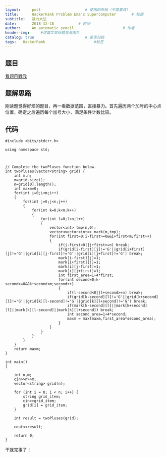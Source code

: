 ```yaml
---
layout:     post                    # 使用的布局（不需要改）
title:      HackerRank Problem Ema's Supercomputer       # 标题 
subtitle:   暴力大法
date:       2018-12-18           # 时间
author:     An automatic pencil                      # 作者
header-img:     #这篇文章标题背景图片
catalog: true                       # 是否归档
tags:   HackerRank                      #标签
---
```


## 题目

<a href='https://www.hackerrank.com/challenges/two-pluses/problem'> 看题目戳我 </a>



## 题解思路
刚读题觉得好烦的题目，再一看数据范围，直接暴力。首先遍历两个加号的中心点位置，确定之后遍历每个加号大小，满足条件计数比较。

## 代码

    #include <bits/stdc++.h>

    using namespace std;



    // Complete the twoPluses function below.
    int twoPluses(vector<string> grid) {
        int m,n;
        m=grid.size();
        n=grid[0].length();
        int maxm=0;
        for(int i=0;i<m;i++)
        {
            for(int j=0;j<n;j++)
            {
                for(int k=0;k<m;k++)
                {
                    for(int l=0;l<n;l++)
                    {
                        vector<int> tmp(n,0);
                        vector<vector<int>> mark(m,tmp);
                        for(int first=0;i-first>=0&&i+first<m;first++)
                        {
                            if(j-first<0||j+first>=n) break;
                            if(grid[i-first][j]!='G'||grid[i+first][j]!='G'||grid[i][j-first]!='G'||grid[i][j+first]!='G') break;
                            mark[i-first][j]=1;
                            mark[i+first][j]=1;
                            mark[i][j-first]=1;
                            mark[i][j+first]=1;
                            int first_area=1+4*first;
                            for(int second=0;k-second>=0&&k+second<m;second++)
                            {
                                if(l-second<0||l+second>=n) break;
                                if(grid[k-second][l]!='G'||grid[k+second][l]!='G'||grid[k][l-second]!='G'||grid[k][l+second]!='G') break;
                                if(mark[k-second][l]||mark[k+second][l]||mark[k][l-second]||mark[k][l+second]) break;
                                int second_area=1+4*second;
                                maxm = max(maxm,first_area*second_area);
                            }
                        }
                    }
                }
            }
        }
        return maxm;
    }

    int main()
    {
     
        int n,m;
        cin>>n>>m;
        vector<string> grid(n);

        for (int i = 0; i < n; i++) {
            string grid_item;
            cin>>grid_item;
            grid[i] = grid_item;
        }

        int result = twoPluses(grid);

        cout<<result;

        return 0;
    }


干就完事了！